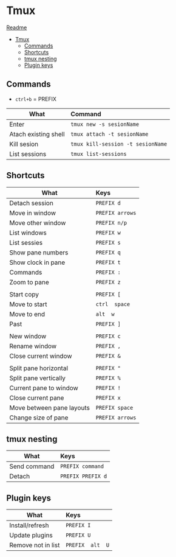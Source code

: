 # Tmux
[Readme](../README.md)

- [Tmux](#tmux)
  - [Commands](#commands)
  - [Shortcuts](#shortcuts)
  - [tmux nesting](#tmux-nesting)
  - [Plugin keys](#plugin-keys)

## Commands

- ```ctrl+b``` = PREFIX


| What                 | Command                               |
| -------------------- | :------------------------------------ |
| Enter                | ```tmux new -s sesionName```          |
| Atach existing shell | ```tmux attach -t sesionName```       |
| Kill sesion          | ```tmux kill-session -t sesionName``` |
| List sessions        | ```tmux list-sessions```              |


## Shortcuts
| What                      | Keys                |
| ------------------------- | :------------------ |
| Detach session            | ```PREFIX d```      |
| Move in window            | ```PREFIX arrows``` |
| Move other window         | ```PREFIX n/p```    |
| List windows              | ```PREFIX w```      |
| List sessies              | ```PREFIX s```      |
| Show pane numbers         | ```PREFIX q```      |
| Show clock in pane        | ```PREFIX t```      |
| Commands                  | ```PREFIX :```      |
| Zoom to pane              | ```PREFIX z```      |
|                           |
| Start copy                | ```PREFIX [```      |
| Move to start             | ```ctrl  space```   |
| Move to end               | ```alt  w```        |
| Past                      | ```PREFIX ]```      |
|                           |
| New window                | ```PREFIX c```      |
| Rename window             | ```PREFIX ,```      |
| Close current window      | ```PREFIX &```      |
|                           |
| Split pane horizontal     | ```PREFIX "```      |
| Split pane vertically     | ```PREFIX %```      |
| Current pane to window    | ```PREFIX !```      |
| Close current pane        | ```PREFIX x```      |
| Move between pane layouts | ```PREFIX space```  |
| Change size of pane | ```PREFIX arrows```  |



## tmux nesting
| What         | Keys                  |
| ------------ | :-------------------- |
| Send command | ```PREFIX command```  |
| Detach       | ```PREFIX PREFIX d``` |

## Plugin keys
| What               | Keys                 |
| ------------------ | :------------------- |
| Install/refresh    | ```PREFIX I```       |
| Update plugins     | ```PREFIX U```       |
| Remove not in list | ```PREFIX  alt  U``` |
